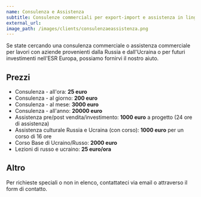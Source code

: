 ```yaml
---
name: Consulenza e Assistenza
subtitle: Consulenze commerciali per export-import e assistenza in lingua russa e ucraino.
external_url: 
image_path: /images/clients/consulenzaeassistenza.png
---
```


Se state cercando una consulenza commerciale o assistenza commerciale per lavori con aziende provenienti dalla Russia e dall'Ucraina o per futuri investimenti nell'ESR Europa, possiamo fornirvi il nostro aiuto.

## Prezzi

* Consulenza - all'ora: **25 euro**
* Consulenza - al giorno: **200 euro**
* Consulenza - al mese: **3000 euro**
* Consulenza - all'anno: **20000 euro**
* Assistenza pre/post vendita/investimento: **1000 euro** a progetto (24 ore di assistenza)
* Assistenza culturale Russia e Ucraina (con corso): **1000 euro** per un corso di 16 ore
* Corso Base di Ucraino/Russo: **2000 euro**
* Lezioni di russo e ucraino: **25 euro/ora**


## Altro

Per richieste speciali o non in elenco, contattateci via email o attraverso il form di contatto.
